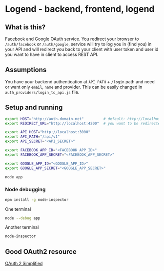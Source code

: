 # Logend - backend, frontend, logend

## What is this?

Facebook and Google OAuth service. You redirect your browser to `/auth/facebook` or `/auth/google`, service will
try to log you in (find you) in your API and will redirect you back to your client with user token and user id you
want to have in client to access REST API.

## Assumptions

You have your backend authentication at `API_PATH` + `/login` path and need or want only
`email`, `name` and provider. This can be easily changed in `auth_providers/login_to_api.js` file.

## Setup and running

```bash
export HOST="http://auth.domain.net"         # default: http://localhost:4000
export REDIRECT_URL="http://localhost:4200"  # you want to be redirected back to your client app

export API_HOST="http://localhost:3000"
export API_PATH="/api/v1"
export API_SECRET="<API_SECRET>"

export FACEBOOK_APP_ID="<FACEBOOK_APP_ID>"
export FACEBOOK_APP_SECRET="<FACEBOOK_APP_SECRET>"

export GOOGLE_APP_ID="<GOOGLE_APP_ID>"
export GOOGLE_APP_SECRET="<GOOGLE_APP_SECRET>"

node app
```

### Node debugging

```sh
npm install -g node-inspector
```

One terminal

```sh
node --debug app
```

Another terminal

```sh
node-inspector
```

## Good OAuth2 resource

[OAuth 2 Simplified](http://aaronparecki.com/articles/2012/07/29/1/oauth2-simplified)